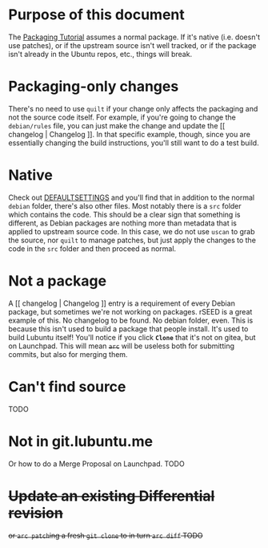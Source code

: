 Purpose of this document
========================
The [Packaging Tutorial](https://phab.lubuntu.me/w/packaging/packagingtutorial/) assumes a normal package. If it's native (i.e. doesn't use patches), or if the upstream source isn't well tracked, or if the package isn't already in the Ubuntu repos, etc., things will break.

Packaging-only changes
======================
There's no need to use `quilt` if your change only affects the packaging and not the source code itself. For example, if you're going to change the `debian/rules` file, you can just make the change and update the [[ changelog | Changelog ]]. In that specific example, though, since you are essentially changing the build instructions, you'll still want to do a test build.

Native
======
Check out [DEFAULTSETTINGS](https://git.lubuntu.me/Lubuntu/lubuntu-default-settings) and you'll find that in addition to the normal `debian` folder, there's also other files. Most notably there is a `src` folder which contains the code. This should be a clear sign that something is different, as Debian packages are nothing more than metadata that is applied to upstream source code. In this case, we do not use `uscan` to grab the source, nor `quilt` to manage patches, but just apply the changes to the code in the `src` folder and then proceed as normal.

Not a package
=============
A [[ changelog | Changelog ]] entry is a requirement of every Debian package, but sometimes we're not working on packages. rSEED is a great example of this. No changelog to be found. No debian folder, even. This is because this isn't used to build a package that people install. It's used to build Lubuntu itself! You'll notice if you click **`Clone`** that it's not on gitea, but on Launchpad. This will mean ~~`arc`~~ will be useless both for submitting commits, but also for merging them.

Can't find source
=================
TODO

Not in git.lubuntu.me
===========
Or how to do a Merge Proposal on Launchpad.
TODO

~~Update an existing Differential revision~~
========================================
~~or `arc patch`ing a fresh `git clone` to in turn `arc diff`
TODO~~